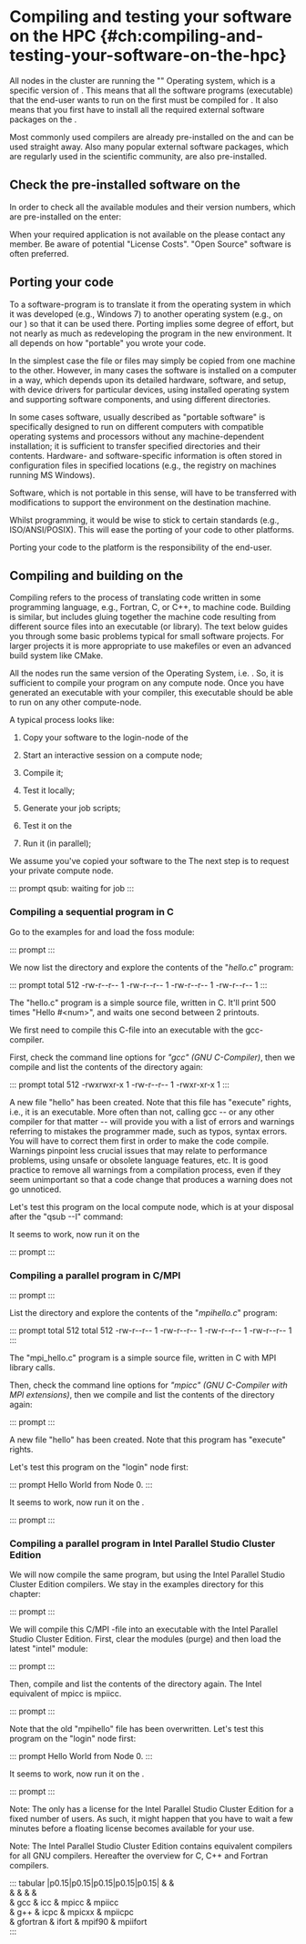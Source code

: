 # Compiling and testing your software on the HPC {#ch:compiling-and-testing-your-software-on-the-hpc}

All nodes in the cluster are running the "" Operating system, which is a
specific version of . This means that all the software programs
(executable) that the end-user wants to run on the first must be
compiled for . It also means that you first have to install all the
required external software packages on the .

Most commonly used compilers are already pre-installed on the and can be
used straight away. Also many popular external software packages, which
are regularly used in the scientific community, are also pre-installed.

## Check the pre-installed software on the 

In order to check all the available modules and their version numbers,
which are pre-installed on the enter:

When your required application is not available on the please contact
any member. Be aware of potential "License Costs". "Open Source"
software is often preferred.

## Porting your code

To a software-program is to translate it from the operating system in
which it was developed (e.g., Windows 7) to another operating system
(e.g., on our ) so that it can be used there. Porting implies some
degree of effort, but not nearly as much as redeveloping the program in
the new environment. It all depends on how "portable" you wrote your
code.

In the simplest case the file or files may simply be copied from one
machine to the other. However, in many cases the software is installed
on a computer in a way, which depends upon its detailed hardware,
software, and setup, with device drivers for particular devices, using
installed operating system and supporting software components, and using
different directories.

In some cases software, usually described as "portable software" is
specifically designed to run on different computers with compatible
operating systems and processors without any machine-dependent
installation; it is sufficient to transfer specified directories and
their contents. Hardware- and software-specific information is often
stored in configuration files in specified locations (e.g., the registry
on machines running MS Windows).

Software, which is not portable in this sense, will have to be
transferred with modifications to support the environment on the
destination machine.

Whilst programming, it would be wise to stick to certain standards
(e.g., ISO/ANSI/POSIX). This will ease the porting of your code to other
platforms.

Porting your code to the platform is the responsibility of the end-user.

## Compiling and building on the 

Compiling refers to the process of translating code written in some
programming language, e.g., Fortran, C, or C++, to machine code.
Building is similar, but includes gluing together the machine code
resulting from different source files into an executable (or library).
The text below guides you through some basic problems typical for small
software projects. For larger projects it is more appropriate to use
makefiles or even an advanced build system like CMake.

All the nodes run the same version of the Operating System, i.e. . So,
it is sufficient to compile your program on any compute node. Once you
have generated an executable with your compiler, this executable should
be able to run on any other compute-node.

A typical process looks like:

1.  Copy your software to the login-node of the

2.  Start an interactive session on a compute node;

3.  Compile it;

4.  Test it locally;

5.  Generate your job scripts;

6.  Test it on the

7.  Run it (in parallel);

We assume you've copied your software to the The next step is to request
your private compute node.

::: prompt
qsub: waiting for job
:::

### Compiling a sequential program in C

Go to the examples for and load the foss module:

::: prompt
:::

We now list the directory and explore the contents of the "*hello.c*"
program:

::: prompt
total 512 -rw-r--r-- 1 -rw-r--r-- 1 -rw-r--r-- 1 -rw-r--r-- 1
:::

The "hello.c" program is a simple source file, written in C. It'll print
500 times "Hello #\<num>", and waits one second between 2 printouts.

We first need to compile this C-file into an executable with the
gcc-compiler.

First, check the command line options for *"gcc" (GNU C-Compiler)*, then
we compile and list the contents of the directory again:

::: prompt
total 512 -rwxrwxr-x 1 -rw-r--r-- 1 -rwxr-xr-x 1
:::

A new file "hello" has been created. Note that this file has "execute"
rights, i.e., it is an executable. More often than not, calling gcc --
or any other compiler for that matter -- will provide you with a list of
errors and warnings referring to mistakes the programmer made, such as
typos, syntax errors. You will have to correct them first in order to
make the code compile. Warnings pinpoint less crucial issues that may
relate to performance problems, using unsafe or obsolete language
features, etc. It is good practice to remove all warnings from a
compilation process, even if they seem unimportant so that a code change
that produces a warning does not go unnoticed.

Let's test this program on the local compute node, which is at your
disposal after the "qsub --I" command:

It seems to work, now run it on the

::: prompt
:::

### Compiling a parallel program in C/MPI

::: prompt
:::

List the directory and explore the contents of the "*mpihello.c*"
program:

::: prompt
total 512 total 512 -rw-r--r-- 1 -rw-r--r-- 1 -rw-r--r-- 1 -rw-r--r-- 1
:::

The "mpi_hello.c" program is a simple source file, written in C with MPI
library calls.

Then, check the command line options for *"mpicc" (GNU C-Compiler with
MPI extensions)*, then we compile and list the contents of the directory
again:

::: prompt
:::

A new file "hello" has been created. Note that this program has
"execute" rights.

Let's test this program on the "login" node first:

::: prompt
Hello World from Node 0.
:::

It seems to work, now run it on the .

::: prompt
:::

### Compiling a parallel program in Intel Parallel Studio Cluster Edition

We will now compile the same program, but using the Intel Parallel
Studio Cluster Edition compilers. We stay in the examples directory for
this chapter:

::: prompt
:::

We will compile this C/MPI -file into an executable with the Intel
Parallel Studio Cluster Edition. First, clear the modules (purge) and
then load the latest "intel" module:

::: prompt
:::

Then, compile and list the contents of the directory again. The Intel
equivalent of mpicc is mpiicc.

::: prompt
:::

Note that the old "mpihello" file has been overwritten. Let's test this
program on the "login" node first:

::: prompt
Hello World from Node 0.
:::

It seems to work, now run it on the .

::: prompt
:::

Note: The only has a license for the Intel Parallel Studio Cluster
Edition for a fixed number of users. As such, it might happen that you
have to wait a few minutes before a floating license becomes available
for your use.

Note: The Intel Parallel Studio Cluster Edition contains equivalent
compilers for all GNU compilers. Hereafter the overview for C, C++ and
Fortran compilers.

::: tabular
\|p0.15\|p0.15\|p0.15\|p0.15\|p0.15\| & &\
& & & &\
& gcc & icc & mpicc & mpiicc\
& g++ & icpc & mpicxx & mpiicpc\
& gfortran & ifort & mpif90 & mpiifort\
:::
